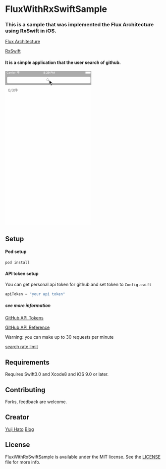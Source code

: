 # FluxWithRxSwiftSample

### This is a sample that was implemented the Flux Architecture using RxSwift in iOS.

[Flux Architecture](https://facebook.github.io/flux/)

[RxSwift](https://github.com/ReactiveX/RxSwift)


#### It is a simple application that the user search of github.

![sample](Screenshots/screenshots.gif)

## Setup
#### Pod setup
```
pod install
```

#### API token setup

You can get personal api token for github and set token to `Config.swift`
```swift
apiToken = "your api token"
```


##### see more information

[GitHub API Tokens](https://github.com/blog/1509-personal-api-tokens)

[GitHub API Reference](https://developer.github.com/v3/)


Warning: you can make up to 30 requests per minute

[search rate limit](https://developer.github.com/v3/search/#rate-limit)



## Requirements
Requires Swift3.0 and Xcode8 and iOS 9.0 or later.  



## Contributing
Forks, feedback are welcome.



## Creator
[Yuji Hato](https://github.com/dekatotoro)
[Blog](http://buzzmemo.blogspot.jp/)



## License
FluxWithRxSwiftSample is available under the MIT license. See the [LICENSE](./LICENSE) file for more info.
